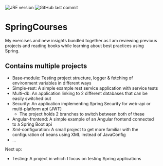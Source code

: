 ![JRE version](https://img.shields.io/badge/JRE-11-blue)
![GitHub last commit](https://img.shields.io/github/last-commit/H3AR7B3A7/SpringCourses)

# SpringCourses
My exercises and new insights bundled together as I am reviewing previous projects and reading books while learning about best practices using Spring.

## Contains multiple projects

- Base-module: Testing project structure, logger & fetching of environment variables in different ways
- Simple-rest: A simple example rest service application with service tests
- Multi-db: An application linking to 2 different databases that can be easily switched out
- Security: An application implementing Spring Security for web-api or multi-platform api (JWT)
    - The project holds 2 branches to switch between both of these
- Angular-frontend: A simple example of an Angular frontend connected to a Spring Boot api
- Xml-configuration: A small project to get more familiar with the configuration of beans using XML instead of JavaConfig
- ...
 
Next up:
- Testing: A project in which I focus on testing Spring applications


